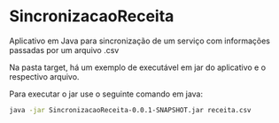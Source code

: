 # SincronizacaoReceita
Aplicativo em Java para sincronização de um serviço com informações passadas por um arquivo .csv

Na pasta target, há um exemplo de executável em jar do aplicativo e o respectivo arquivo.

Para executar o jar use o seguinte comando em java: 

```bash
java -jar SincronizacaoReceita-0.0.1-SNAPSHOT.jar receita.csv 
```